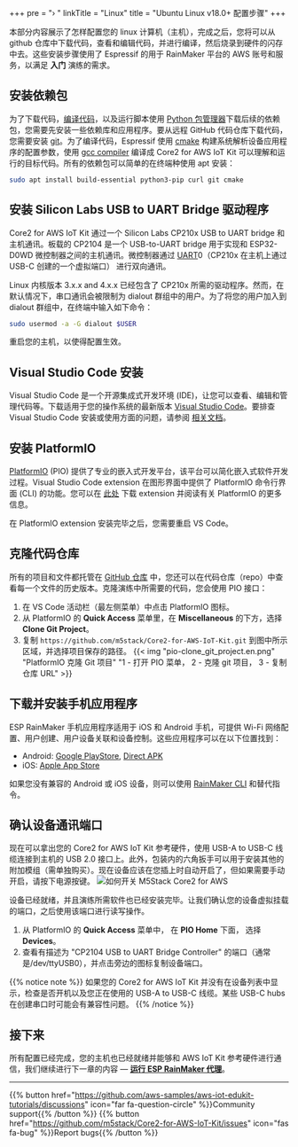 +++
pre = "› "
linkTitle = "Linux"
title = "Ubuntu Linux v18.0+ 配置步骤"
+++

本部分内容展示了怎样配置您的 linux 计算机（主机），完成之后，您将可以从 github 仓库中下载代码，查看和编辑代码，并进行编译，然后烧录到硬件的闪存中去。这些安装步骤使用了 Espressif 的用于 RainMaker 平台的 AWS 账号和服务，以满足 **入门** 演练的需求。

## 安装依赖包
为了下载代码，[编译代码](https://en.wikipedia.org/wiki/Object_code)，以及运行脚本使用 [Python 包管理器](https://pip.pypa.io/en/stable/)下载后续的依赖包，您需要先安装一些依赖库和应用程序。要从远程 GitHub 代码仓库下载代码，您需要安装 [git](https://git-scm.com/)。为了编译代码，Espressif 使用 [cmake](https://cmake.org/) 构建系统解析设备应用程序的配置参数，使用 [gcc compiler](https://gcc.gnu.org/onlinedocs/gcc/) 编译成 Core2 for AWS IoT Kit 可以理解和运行的目标代码。所有的依赖包可以简单的在终端种使用 apt 安装：

```bash
sudo apt install build-essential python3-pip curl git cmake
```

## 安装 Silicon Labs USB to UART Bridge 驱动程序
Core2 for AWS IoT Kit 通过一个 Silicon Labs CP210x USB to UART bridge 和主机通讯。板载的 CP2104 是一个 USB-to-UART bridge 用于实现和 ESP32-D0WD 微控制器之间的主机通讯。微控制器通过 [UART](https://docs.espressif.com/projects/esp-idf/en/latest/esp32/api-reference/peripherals/uart.html)0（CP210x 在主机上通过 USB-C 创建的一个虚拟端口） 进行双向通讯。

Linux 内核版本 3.x.x and 4.x.x 已经包含了 CP210x 所需的驱动程序。然而，在默认情况下，串口通讯会被限制为 dialout 群组中的用户。为了将您的用户加入到 dialout 群组中，在终端中输入如下命令：

```bash
sudo usermod -a -G dialout $USER
```

重启您的主机，以使得配置生效。

## Visual Studio Code 安装
Visual Studio Code 是一个开源集成式开发环境 (IDE)，让您可以查看、编辑和管理代码等。下载适用于您的操作系统的最新版本 [Visual Studio Code](https://code.visualstudio.com/)。要排查 Visual Studio Code 安装或使用方面的问题，请参阅 [相关文档](https://code.visualstudio.com/docs/setup/setup-overview)。

## 安装 PlatformIO
[PlatformIO](https://marketplace.visualstudio.com/items?itemName=platformio.platformio-ide) (PIO)  提供了专业的嵌入式开发平台，该平台可以简化嵌入式软件开发过程。Visual Studio Code extension 在图形界面中提供了 PlatformIO 命令行界面 (CLI) 的功能。您可以在 [此处](https://platformio.org/install/ide?install=vscode) 下载 extension 并阅读有关 PlatformIO 的更多信息。

在 PlatformIO extension 安装完毕之后，您需要重启 VS Code。 

## 克隆代码仓库
所有的项目和文件都托管在 [GitHub 仓库](https://docs.github.com/en/github/creating-cloning-and-archiving-repositories/about-repositories) 中，您还可以在代码仓库（repo）中查看每一个文件的历史版本。克隆演练中所需要的代码，您会使用 PIO 接口：
1) 在 VS Code 活动栏（最左侧菜单）中点击 PlatformIO 图标。
2) 从 PlatformIO 的 **Quick Access** 菜单里，在 **Miscellaneous** 的下方，选择 **Clone Git Project**。
3) 复制 `https://github.com/m5stack/Core2-for-AWS-IoT-Kit.git` 到图中所示区域，并选择项目保存的路径。
{{< img "pio-clone_git_project.en.png" "PlatformIO 克隆 Git 项目" "1 - 打开 PIO 菜单， 2 - 克隆 git 项目， 3 - 复制仓库 URL" >}}

## 下载并安装手机应用程序
ESP RainMaker 手机应用程序适用于 iOS 和 Android 手机，可提供 Wi-Fi 网络配置、用户创建、用户设备关联和设备控制。这些应用程序可以在以下位置找到：
* Android: [Google PlayStore](https://play.google.com/store/apps/details?id=com.espressif.rainmaker), [Direct APK](https://github.com/espressif/esp-rainmaker-android/releases)
* iOS: [Apple App Store](https://apps.apple.com/app/esp-rainmaker/id1497491540)

如果您没有兼容的 Android 或 iOS 设备，则可以使用 [RainMaker CLI](https://rainmaker.espressif.com/docs/cli-setup.html) 和替代指令。

## 确认设备通讯端口
现在可以拿出您的 Core2 for AWS IoT Kit 参考硬件，使用 USB-A to USB-C 线缆连接到主机的 USB 2.0 接口上。此外，包装内的六角扳手可以用于安装其他的附加模组（需单独购买）。现在设备应该在您插上时自动开启了，但如果需要手动开启，请按下电源按键。
![如何开关 M5Stack Core2 for AWS](linux/core2foraws_power_on_off.jpg?width=500px&classes=shadow)

设备已经就绪，并且演练所需软件也已经安装完毕。让我们确认您的设备虚拟挂载的端口，之后使用该端口进行读写操作。
1) 从 PlatformIO 的 **Quick Access** 菜单中， 在 **PIO Home** 下面， 选择 **Devices**。
2) 查看有描述为 "CP2104 USB to UART Bridge Controller" 的端口（通常是/dev/ttyUSB0），并点击旁边的图标复制设备端口。

{{% notice note %}}
如果您的 Core2 for AWS IoT Kit 并没有在设备列表中显示，检查是否开机以及您正在使用的 USB-A to USB-C 线缆。某些 USB-C hubs 在创建串口时可能会有兼容性问题。
{{% /notice %}}

## 接下来
所有配置已经完成，您的主机也已经就绪并能够和 AWS IoT Kit 参考硬件进行通信，我们继续进行下一章的内容 — [**运行 ESP RainMaker 代理**](/cn/getting-started/run-rainmaker.html)。

---
{{% button href="https://github.com/aws-samples/aws-iot-edukit-tutorials/discussions" icon="far fa-question-circle" %}}Community support{{% /button %}} {{% button href="https://github.com/m5stack/Core2-for-AWS-IoT-Kit/issues" icon="fas fa-bug" %}}Report bugs{{% /button %}}

